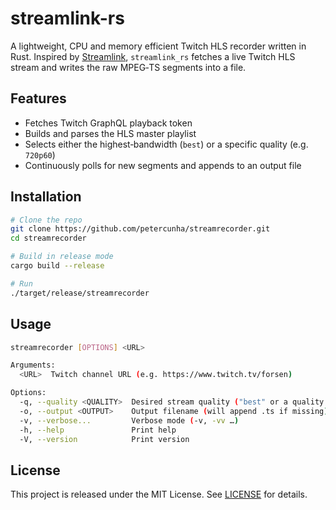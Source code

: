 # streamlink-rs

A lightweight, CPU and memory efficient Twitch HLS recorder written in Rust. Inspired by [Streamlink](https://github.com/streamlink/streamlink), `streamlink_rs` fetches a live Twitch HLS stream and writes the raw MPEG‑TS segments into a file.

## Features

- Fetches Twitch GraphQL playback token
- Builds and parses the HLS master playlist
- Selects either the highest‑bandwidth (`best`) or a specific quality (e.g. `720p60`)
- Continuously polls for new segments and appends to an output file

## Installation

```bash
# Clone the repo
git clone https://github.com/petercunha/streamrecorder.git
cd streamrecorder

# Build in release mode
cargo build --release

# Run
./target/release/streamrecorder
```

## Usage

```bash
streamrecorder [OPTIONS] <URL>

Arguments:
  <URL>  Twitch channel URL (e.g. https://www.twitch.tv/forsen)

Options:
  -q, --quality <QUALITY>  Desired stream quality ("best" or a quality preset, e.g. "720p60") [default: best]
  -o, --output <OUTPUT>    Output filename (will append .ts if missing)
  -v, --verbose...         Verbose mode (-v, -vv …)
  -h, --help               Print help
  -V, --version            Print version
```

## License

This project is released under the MIT License. See [LICENSE](LICENSE) for details.
